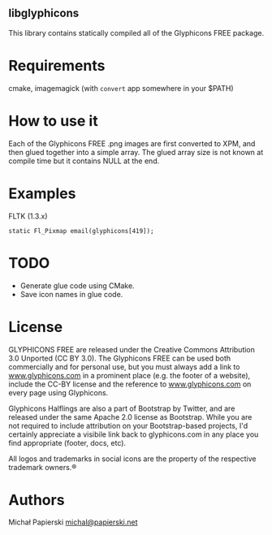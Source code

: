 libglyphicons
-------------

This library contains statically compiled all of the Glyphicons FREE package.

Requirements
============

cmake, imagemagick (with `convert` app somewhere in your $PATH)

How to use it
==========

Each of the Glyphicons FREE .png images are first converted to XPM, and then glued together into a simple array. The glued array size is not known at compile time but it contains NULL at the end.

Examples
========

FLTK (1.3.x)

	static Fl_Pixmap email(glyphicons[419]);

TODO
====

- Generate glue code using CMake.
- Save icon names in glue code.

License
=======

GLYPHICONS FREE are released under the Creative Commons Attribution 3.0 Unported (CC BY 3.0). The Glyphicons FREE can be used both commercially and for personal use, but you must always add a link to www.glyphicons.com in a prominent place (e.g. the footer of a website), include the CC-BY license and the reference to www.glyphicons.com on every page using Glyphicons.

Glyphicons Halflings are also a part of Bootstrap by Twitter, and are released under the same Apache 2.0 license as Bootstrap. While you are not required to include attribution on your Bootstrap-based projects, I'd certainly appreciate a visibile link back to glyphicons.com in any place you find appropriate (footer, docs, etc).

All logos and trademarks in social icons are the property of the respective trademark owners.®

Authors
=======

Michał Papierski <michal@papierski.net>
